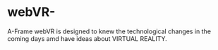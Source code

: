 # webVR-
A-Frame webVR is designed to knew the technological changes in the coming days amd have ideas about VIRTUAL REALITY.

